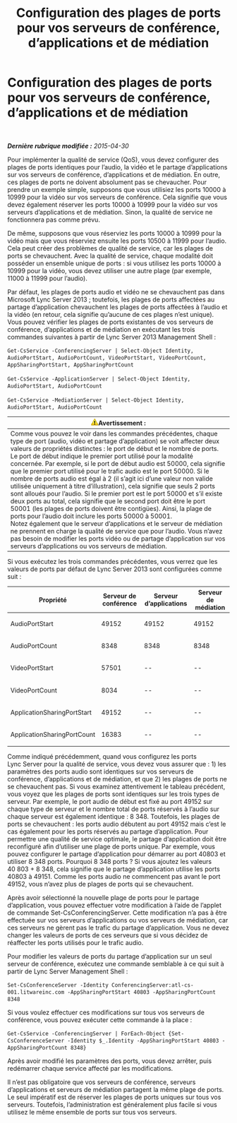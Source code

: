 ﻿---
title: Configuration des plages de ports pour vos serveurs de conférence, d’applications et de médiation
TOCTitle: Configuration des plages de ports pour vos serveurs de conférence, d’applications et de médiation
ms:assetid: 4d6eaa5d-0127-453f-be6a-e55384772d83
ms:mtpsurl: https://technet.microsoft.com/fr-fr/library/JJ204872(v=OCS.15)
ms:contentKeyID: 49297160
ms.date: 05/20/2016
mtps_version: v=OCS.15
ms.translationtype: HT
---

# Configuration des plages de ports pour vos serveurs de conférence, d’applications et de médiation

 

_**Dernière rubrique modifiée :** 2015-04-30_

Pour implémenter la qualité de service (QoS), vous devez configurer des plages de ports identiques pour l’audio, la vidéo et le partage d’applications sur vos serveurs de conférence, d’applications et de médiation. En outre, ces plages de ports ne doivent absolument pas se chevaucher. Pour prendre un exemple simple, supposons que vous utilisiez les ports 10000 à 10999 pour la vidéo sur vos serveurs de conférence. Cela signifie que vous devez également réserver les ports 10000 à 10999 pour la vidéo sur vos serveurs d’applications et de médiation. Sinon, la qualité de service ne fonctionnera pas comme prévu.

De même, supposons que vous réserviez les ports 10000 à 10999 pour la vidéo mais que vous réserviez ensuite les ports 10500 à 11999 pour l’audio. Cela peut créer des problèmes de qualité de service, car les plages de ports se chevauchent. Avec la qualité de service, chaque modalité doit posséder un ensemble unique de ports : si vous utilisez les ports 10000 à 10999 pour la vidéo, vous devez utiliser une autre plage (par exemple, 11000 à 11999 pour l’audio).

Par défaut, les plages de ports audio et vidéo ne se chevauchent pas dans Microsoft Lync Server 2013 ; toutefois, les plages de ports affectées au partage d’application chevauchent les plages de ports affectées à l’audio et la vidéo (en retour, cela signifie qu’aucune de ces plages n’est unique). Vous pouvez vérifier les plages de ports existantes de vos serveurs de conférence, d’applications et de médiation en exécutant les trois commandes suivantes à partir de Lync Server 2013 Management Shell :

    Get-CsService -ConferencingServer | Select-Object Identity, AudioPortStart, AudioPortCount, VideoPortStart, VideoPortCount, AppSharingPortStart, AppSharingPortCount
    
    Get-CsService -ApplicationServer | Select-Object Identity, AudioPortStart, AudioPortCount
    
    Get-CsService -MediationServer | Select-Object Identity, AudioPortStart, AudioPortCount

<table>
<thead>
<tr class="header">
<th><img src="images/Gg412910.warning(OCS.15).gif" title="warning" alt="warning" />Avertissement :</th>
</tr>
</thead>
<tbody>
<tr class="odd">
<td>Comme vous pouvez le voir dans les commandes précédentes, chaque type de port (audio, vidéo et partage d’application) se voit affecter deux valeurs de propriétés distinctes : le port de début et le nombre de ports. Le port de début indique le premier port utilisé pour la modalité concernée. Par exemple, si le port de début audio est 50000, cela signifie que le premier port utilisé pour le trafic audio est le port 50000. Si le nombre de ports audio est égal à 2 (il s’agit ici d’une valeur non valide utilisée uniquement à titre d’illustration), cela signifie que seuls 2 ports sont alloués pour l’audio. Si le premier port est le port 50000 et s’il existe deux ports au total, cela signifie que le second port doit être le port 50001 (les plages de ports doivent être contigües). Ainsi, la plage de ports pour l’audio doit inclure les ports 50000 à 50001.<br />
Notez également que le serveur d’applications et le serveur de médiation ne prennent en charge la qualité de service que pour l’audio. Vous n’avez pas besoin de modifier les ports vidéo ou de partage d’application sur vos serveurs d’applications ou vos serveurs de médiation.</td>
</tr>
</tbody>
</table>


Si vous exécutez les trois commandes précédentes, vous verrez que les valeurs de ports par défaut de Lync Server 2013 sont configurées comme suit :


<table>
<colgroup>
<col style="width: 25%" />
<col style="width: 25%" />
<col style="width: 25%" />
<col style="width: 25%" />
</colgroup>
<thead>
<tr class="header">
<th>Propriété</th>
<th>Serveur de conférence</th>
<th>Serveur d’applications</th>
<th>Serveur de médiation</th>
</tr>
</thead>
<tbody>
<tr class="odd">
<td><p>AudioPortStart</p></td>
<td><p>49152</p></td>
<td><p>49152</p></td>
<td><p>49152</p></td>
</tr>
<tr class="even">
<td><p>AudioPortCount</p></td>
<td><p>8348</p></td>
<td><p>8348</p></td>
<td><p>8348</p></td>
</tr>
<tr class="odd">
<td><p>VideoPortStart</p></td>
<td><p>57501</p></td>
<td><p>--</p></td>
<td><p>--</p></td>
</tr>
<tr class="even">
<td><p>VideoPortCount</p></td>
<td><p>8034</p></td>
<td><p>--</p></td>
<td><p>--</p></td>
</tr>
<tr class="odd">
<td><p>ApplicationSharingPortStart</p></td>
<td><p>49152</p></td>
<td><p>--</p></td>
<td><p>--</p></td>
</tr>
<tr class="even">
<td><p>ApplicationSharingPortCount</p></td>
<td><p>16383</p></td>
<td><p>--</p></td>
<td><p>--</p></td>
</tr>
</tbody>
</table>


Comme indiqué précédemment, quand vous configurez les ports Lync Server pour la qualité de service, vous devez vous assurer que : 1) les paramètres des ports audio sont identiques sur vos serveurs de conférence, d’applications et de médiation, et que 2) les plages de ports ne se chevauchent pas. Si vous examinez attentivement le tableau précédent, vous voyez que les plages de ports sont identiques sur les trois types de serveur. Par exemple, le port audio de début est fixé au port 49152 sur chaque type de serveur et le nombre total de ports réservés à l’audio sur chaque serveur est également identique : 8 348. Toutefois, les plages de ports se chevauchent : les ports audio débutent au port 49152 mais c’est le cas également pour les ports réservés au partage d’application. Pour permettre une qualité de service optimale, le partage d’application doit être reconfiguré afin d’utiliser une plage de ports unique. Par exemple, vous pouvez configurer le partage d’application pour démarrer au port 40803 et utiliser 8 348 ports. Pourquoi 8 348 ports ? Si vous ajoutez les valeurs 40 803 + 8 348, cela signifie que le partage d’application utilise les ports 40803 à 49151. Comme les ports audio ne commencent pas avant le port 49152, vous n’avez plus de plages de ports qui se chevauchent.

Après avoir sélectionné la nouvelle plage de ports pour le partage d’application, vous pouvez effectuer votre modification à l’aide de l’applet de commande Set-CsConferencingServer. Cette modification n’a pas à être effectuée sur vos serveurs d’applications ou vos serveurs de médiation, car ces serveurs ne gèrent pas le trafic du partage d’application. Vous ne devez changer les valeurs de ports de ces serveurs que si vous décidez de réaffecter les ports utilisés pour le trafic audio.

Pour modifier les valeurs de ports du partage d’application sur un seul serveur de conférence, exécutez une commande semblable à ce qui suit à partir de Lync Server Management Shell :

    Set-CsConferenceServer -Identity ConferencingServer:atl-cs-001.litwareinc.com -AppSharingPortStart 40803 -AppSharingPortCount 8348

Si vous voulez effectuer ces modifications sur tous vos serveurs de conférence, vous pouvez exécuter cette commande à la place :

    Get-CsService -ConferencingServer | ForEach-Object {Set-CsConferenceServer -Identity $_.Identity -AppSharingPortStart 40803 -AppSharingPortCount 8348}

Après avoir modifié les paramètres des ports, vous devez arrêter, puis redémarrer chaque service affecté par les modifications.

Il n’est pas obligatoire que vos serveurs de conférence, serveurs d’applications et serveurs de médiation partagent la même plage de ports. Le seul impératif est de réserver les plages de ports uniques sur tous vos serveurs. Toutefois, l’administration est généralement plus facile si vous utilisez le même ensemble de ports sur tous vos serveurs.


